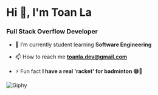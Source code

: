 <h1>Hi 👋, I'm Toan La</h1>

<h3>Full Stack Overflow Developer</h3>

- 🌱 I’m currently student learning **Software Engineering**

- 📫 How to reach me **toanla.dev@gmail.com**

- ⚡ Fun fact **I have a real 'racket' for badminton 😄🏸**

<img src="https://github.com/toanla05/toanla05/assets/134460591/707fb157-74b8-47c5-90c6-573363dddb41" alt="Giphy">
